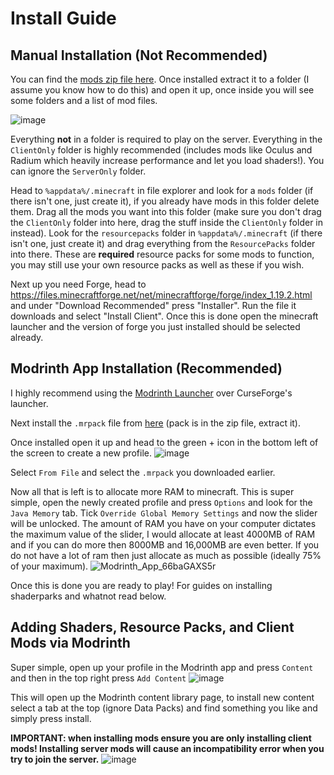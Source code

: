 # Install Guide

## Manual Installation **(Not Recommended)**
You can find the [mods zip file here](https://drive.google.com/file/d/1438XIgYfNuml4bbD1KMyeVwgH_macWKT/view?usp=sharing). Once installed extract it to a folder (I assume you know how to do this) and open it up, once inside you will see some folders and a list of mod files.

![image](https://github.com/user-attachments/assets/d2d0a4e7-2c67-4734-a2c8-4eaf2a8e38f8)

Everything **not** in a folder is required to play on the server. Everything in the `ClientOnly` folder is highly recommended (includes mods like Oculus and Radium which heavily increase performance and let you load shaders!). You can ignore the `ServerOnly` folder.

Head to `%appdata%/.minecraft` in file explorer and look for a `mods` folder (if there isn't one, just create it), if you already have mods in this folder delete them. Drag all the mods you want into this folder (make sure you don't drag the `ClientOnly` folder into here, drag the stuff inside the `ClientOnly` folder in instead).
Look for the `resourcepacks` folder in `%appdata%/.minecraft` (if there isn't one, just create it) and drag everything from the `ResourcePacks` folder into there. These are **required** resource packs for some mods to function, you may still use your own resource packs as well as these if you wish.

Next up you need Forge, head to https://files.minecraftforge.net/net/minecraftforge/forge/index_1.19.2.html and under "Download Recommended" press "Installer". Run the file it downloads and select "Install Client". Once this is done open the minecraft launcher and the version of forge you just installed should be selected already.


## Modrinth App Installation (Recommended)
I highly recommend using the [Modrinth Launcher](https://modrinth.com/app) over CurseForge's launcher.

Next install the `.mrpack` file from [here]([https://drive.google.com/file/d/1iH2SBiuCfTj_XzoGPMPMFB92ZcQyz8_1/view?usp=sharing](https://drive.google.com/file/d/1U4f6shZ1G_KTegAKRX2CCgybcBxruFFn/view?usp=sharing)) (pack is in the zip file, extract it).

Once installed open it up and head to the green + icon in the bottom left of the screen to create a new profile.
![image](https://github.com/user-attachments/assets/3c34d275-201b-4a73-b291-8ace62f68591)

Select `From File` and select the `.mrpack` you downloaded earlier.

Now all that is left is to allocate more RAM to minecraft. This is super simple, open the newly created profile and press `Options` and look for the `Java Memory` tab. Tick `Override Global Memory Settings` and now the slider will be unlocked. The amount of RAM you have on your computer dictates the maximum value of the slider, I would allocate at least 4000MB of RAM and if you can do more then 8000MB and 16,000MB are even better. If you do not have a lot of ram then just allocate as much as possible (ideally 75% of your maximum). 
![Modrinth_App_66baGAXS5r](https://github.com/user-attachments/assets/799de9f3-fae4-4315-b16c-5b899b783304)


Once this is done you are ready to play! For guides on installing shaderparks and whatnot read below.

## Adding Shaders, Resource Packs, and Client Mods via Modrinth
Super simple, open up your profile in the Modrinth app and press `Content` and then in the top right press `Add Content`
![image](https://github.com/user-attachments/assets/20a5acd3-d321-490e-8a9e-263e2acb904e)

This will open up the Modrinth content library page, to install new content select a tab at the top (ignore Data Packs) and find something you like and simply press install. 

**IMPORTANT: when installing mods ensure you are only installing client mods! Installing server mods will cause an incompatibility error when you try to join the server.**
![image](https://github.com/user-attachments/assets/fea81f75-2040-451f-89db-e6f5f6912cfa)
